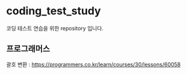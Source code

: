 # coding_test_study
코딩 테스트 연습을 위한 repository 입니다.


## 프로그래머스
괄호 변환 : https://programmers.co.kr/learn/courses/30/lessons/60058

